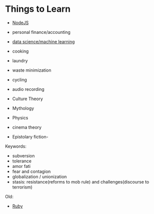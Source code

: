 # Things to Learn

- [NodeJS](nodejs/home.md)
- personal finance/accounting
- [data science/machine learning](ml.md)
- cooking
- laundry
- waste minimization
- cycling
- audio recording

- Culture Theory
- Mythology
- Physics
- cinema theory
- Epistolary fiction-

Keywords:
- subversion
- tolerance
- amor fati
- fear and contagion
- globalization / unionization
- stasis: resistance(reforms to mob rule) and challenges(discourse to terrorism)

Old:

- [Ruby](ruby/home.md)